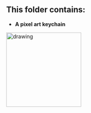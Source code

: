## This folder contains:
* **A pixel art keychain**
<img src="https://user-images.githubusercontent.com/75319867/115427421-20499d00-a20a-11eb-97bc-35606852aee8.png" alt="drawing" width="400" style="width:200px;"/>
